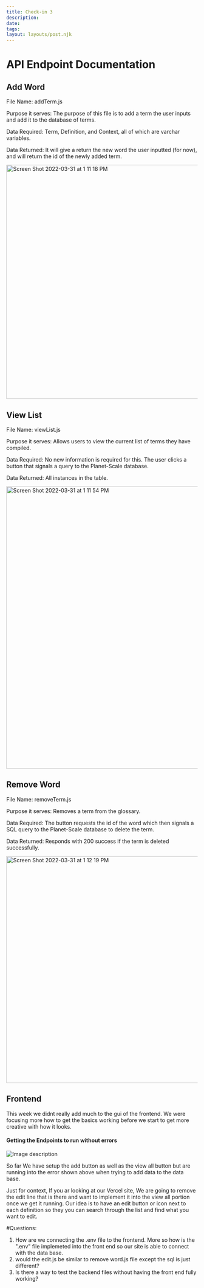 ```yaml
---
title: Check-in 3
description: 
date: 
tags:
layout: layouts/post.njk
---
```


# API Endpoint Documentation

## Add Word
File Name: addTerm.js

Purpose it serves: The purpose of this file is to add a term the user inputs and add it to the database of terms.

Data Required: Term, Definition, and Context, all of which are varchar variables.

Data Returned: It will give a return the new word the user inputted (for now), and will return the id of the newly added term.

<img width="616" alt="Screen Shot 2022-03-31 at 1 11 18 PM" src="https://user-images.githubusercontent.com/97694891/161111938-b087d0dd-31e2-4229-b5d0-576b87bf9591.png">



## View List
File Name: viewList.js

Purpose it serves: Allows users to view the current list of terms they have compiled.

Data Required: No new information is required for this. The user clicks a button that signals a query to the Planet-Scale database.

Data Returned: All instances in the table.

<img width="743" alt="Screen Shot 2022-03-31 at 1 11 54 PM" src="https://user-images.githubusercontent.com/97694891/161112042-5c3b6b08-be4b-4e2e-a761-c2fa1414e9d5.png">



## Remove Word
File Name: removeTerm.js

Purpose it serves: Removes a term from the glossary.

Data Required: The button requests the id of the word which then signals a SQL query to the Planet-Scale database to delete the term. 

Data Returned: Responds with 200 success if the term is deleted successfully.

<img width="597" alt="Screen Shot 2022-03-31 at 1 12 19 PM" src="https://user-images.githubusercontent.com/97694891/161112115-2115c333-eec9-49a2-92f5-6e8bf37d1c79.png">


## Frontend
This week we didnt really add much to the gui of the frontend. We were focusing more how to get the basics working before we start to get more creative with how it looks.

#### Getting the Endpoints to run without errors
![Image description](https://dev-to-uploads.s3.amazonaws.com/uploads/articles/0dfwkfs29664l8m3knnn.png)

So far We have setup the add button as well as the view all button but are running into the error shown above when trying to add data to the data base. 

Just for context, If you ar looking at our Vercel site, We are going to remove the edit line that is there and want to implement it into the view all portion once we get it running. Our idea is to have an edit button or icon next to each definition so they you can search through the list and find what you want to edit.

#Questions:

1. How are we connecting the .env file to the frontend. More so how is the ".env" file implemeted into the front end so our site is able to connect with the data base.
2. would the edit.js be similar to remove word.js file except the sql is just different?
3. Is there a way to test the backend files without having the front end fully working?


